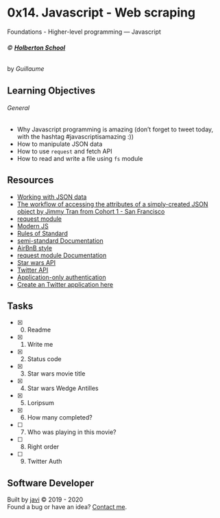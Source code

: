 # 0x14. Javascript - Web scraping
Foundations - Higher-level programming ― Javascript

###### :copyright: **[Holberton School](https://www.holbertonschool.com/)**
by _Guillaume_

## Learning Objectives
###### General
* Why Javascript programming is amazing (don’t forget to tweet today, with the hashtag #javascriptisamazing :))
* How to manipulate JSON data
* How to use ```request``` and fetch API
* How to read and write a file using ```fs``` module 

## Resources
* [Working with JSON data](https://developer.mozilla.org/en-US/docs/Learn/JavaScript/Objects/JSON)
* [The workflow of accessing the attributes of a simply-created JSON object by Jimmy Tran from Cohort 1 - San Francisco](https://medium.com/@vietkieutie/the-workflow-of-accessing-the-attributes-of-a-simply-created-json-object-82a5b33e2319)
* [request module](https://github.com/request/request)
* [Modern JS](https://github.com/mbeaudru/modern-js-cheatsheet)
* [Rules of Standard](https://standardjs.com/rules.html)
* [semi-standard Documentation](https://github.com/standard/semistandard)
* [AirBnB style](https://github.com/airbnb/javascript)
* [request module Documentation](https://github.com/request/request)
* [Star wars API](https://swapi-api.hbtn.io/)
* [Twitter API](https://developer.twitter.com/en/docs/api-reference-index)
* [Application-only authentication](https://developer.twitter.com/en/docs/basics/authentication/overview)
* [Create an Twitter application here](https://developer.twitter.com/en/apps)

## Tasks
* [x] 0. Readme
* [x] 1. Write me
* [x] 2. Status code
* [x] 3. Star wars movie title
* [x] 4. Star wars Wedge Antilles
* [x] 5. Loripsum
* [x] 6. How many completed?
* [ ] 7. Who was playing in this movie?
* [ ] 8. Right order
* [ ] 9. Twitter Auth

## Software Developer
Built by [javi](https://github.com/javi0x00) :copyright: 2019 - 2020  
Found a bug or have an idea? [Contact me](https://www.linkedin.com/in/javi0x00/).
